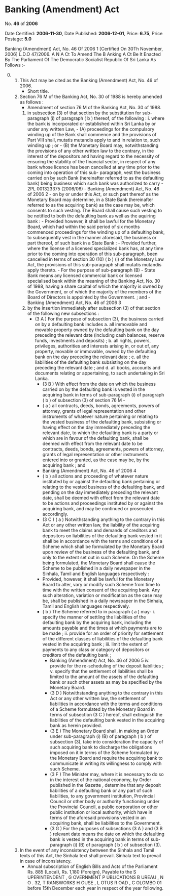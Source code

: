 # Banking (Amendment) Act

No. **46** of **2006**

Date Certified: **2006-11-30**, Date Published: **2006-12-01**, Price: **6.75**, Price Postage: **5.0**

Banking (Amendment) Act, No. 46 Of 2006 1
[Certified On 30Th November, 2006]
L.D.O 47/2006.
A N  A Ct   To   Amend   The  B Anking  A Ct
Be It Enacted By The Parliament Of The Democratic Socialist Republic Of Sri Lanka As Follows :-

0. 
    1. This Act may be cited as the Banking (Amendment) Act, No. 46 of 2006.
        - Short title.
    2. Section 76 M  of the Banking Act, No. 30 of 1988 is hereby amended as follows :
        - Amendment of section 76 M  of the Banking Act, No. 30 of 1988.
        1. in subsection (3) of that section by the substitution for sub-paragraph (i) of paragraph ( b ) thereof, of the following :
            i. where the bank is incorporated or established within Sri Lanka by or under any written Law,
                - (A) proceedings for the compulsory winding up of the Bank shall commence and the provisions of Part VIII shall,  mutatis mutandis  apply to and in relation to, such winding up ; or
                - (B) the  Monetary  Board  may, notwithstanding the provisions of any other written law to the contrary, in the interest of the depositors and having regard to the necessity of ensuring the stability of the financial sector, in respect of any bank whose licence has been cancelled at any time prior to the coming into operation of this sub- paragraph, vest the business carried on by such Bank (hereinafter referred to as the defaulting bank) being business which such bank was authorized to carry
                - 2PL 001323375  (2006/06)
                - Banking (Amendment) Act, No. 46 of 2006 2
                - on by or under this Act, or such part thereof as the Monetary Board may determine, in  a State Bank (hereinafter referred to as the acquiring bank) as the case may be, which consents to such vesting. The Board shall cause such vesting to be notified to both the defaulting bank as well as the aquiring bank :
                - Provided however, it shall be lawful for the Monetary Board, which had within the said period of six months commenced proceedings for the winding up of a defaulting bank, to subsequently vest in the manner aforesaid, the business or part thereof, of such bank in a State Bank :
                - Provided further, where the license of a licensed specialized bank has, at any time prior to the coming into operation of this sub-paragraph, been cancelled in terms of section 30 (10) ( b ) (i) of the Monetary Law Act, the provisions of this sub-paragraph shall mutatis mutandis  apply thereto.
                - For the purpose of sub-paragraph (B)
                - State Bank means any licensed commercial bank or licensed specialised bank within the meaning of the Banking Act, No. 30 of 1988, having a share capital of which the majority is owned by the Government, or of which the majority of the members of the Board of Directors is appointed by the Government. ; and
                - Banking (Amendment) Act, No. 46 of 2006 3
        2. by the insertion immediately after subsection (3) of that section of the following new subsections :
            - (3 A ) For the purpose of subsection (3), the business carried on by a defaulting bank includes
            a. all immovable and movable property owned by the defaulting bank on the day preceding the relevant date (including cash balances, reserve funds, investments and deposits) ;
            b. all rights, powers, privileges, authorities and interests arising in, or out of, any property, movable or immovable, owned by the defaulting bank on the day preceding the relevant date ;
            c. all the liabilities of the defaulting bank subsisting on the day preceding the relevant date ; and
            d. all books, accounts and documents relating or appertaining, to such undertaking in Sri Lanka.
                - (3 B ) With effect from the date on which the business carried on by the defaulting bank is vested in the acquiring bank in terms of sub-paragraph (i) of paragraph ( b ) of subsection (3) of section 76 M -
                - ( a ) all contracts, deeds, bonds, agreements, powers of attorney, grants of legal representation and other instruments of whatever nature pertaining or relating to the vested business of the defaulting bank, subsisting or having effect on the day immediately preceding the relevant date,  to which the defaulting bank is a party or which are in favour of the defaulting bank, shall be deemed with effect from the relevant date to be contracts, deeds, bonds, agreements, powers of attorney, grants of legal representation or other instruments entered into or granted, as the case may be, by the acquiring bank ; and
                - Banking (Amendment) Act, No. 46 of 2006 4
                - ( b ) all actions and proceeding of whatever nature instituted by or against the defaulting bank pertaining or relating to the vested business of the defaulting bank, and pending on the day immediately preceding the relevant date, shall be deemed with effect from the relevant date to be actions and proceedings instituted by or against the acquiring bank, and may be continued or prosecuted accordingly.
                - (3 C ) ( a ) Notwithstanding anything to the contrary in this Act or any other written law, the liability of the acquiring bank to meet the claims and demands of creditors and depositors on liabilities of the defaulting bank vested in it shall be in accordance with the terms and conditions of a Scheme which shall be formulated by the Monetary Board upon review of the business of the defaulting bank, and only to the extent set out in such Scheme. On the Scheme being formulated, the Monetary Board shall cause the Scheme to be published in a daily newspaper in the Sinhala, Tamil and English languages respectively :
                - Provided, however,  it shall be lawful for the Monetary Board to alter, vary or  modify such Scheme from time to time with the written consent of the acquiring bank. Any such alteration, variation or modification as the case may be, shall be published  in a daily newspaper in the Sinhala, Tamil and English languages respectively.
                - ( b ) The Scheme referred to in paragraph ( a ) may-
                i. specify the manner of settling the liabilities of the defaulting bank by the acquiring bank, including the amounts payable and the times at which payments are to be made ;
                ii. provide for an order of priority for settlement of the different classes of liabilities of the defaulting bank vested in the acquiring bank ;
                iii. limit the extent of payments to any class or category of depositors or creditors of the defaulting bank ;
                    - Banking (Amendment) Act, No. 46 of 2006 5
                iv. provide for the re-scheduling of the deposit liabilities ;
                v. specify that the settlement of liabilities shall be limited to the amount of the assets of the defaulting bank or such other assets as may be specified by the Monetary Board.
                    - (3 D ) Notwithstanding anything to the contrary in this Act or any other written law, the settlement of liabilities in accordance with the terms and conditions of a Scheme formulated by the Monetary Board in terms of subsection (3 C ) hereof, shall extinguish the liabilities of the defaulting bank vested in the acquiring bank as herein provided.
                    - (3 E ) The Monetary Board shall, in making an Order under sub-paragraph (i) (B) of paragraph ( b ) of subsection (3), take into consideration the capacity of such acquiring bank to discharge the obligations imposed on it in terms of the Scheme formulated by the Monetary Board and require the acquiring bank to communicate in writing its willingness to comply with such Scheme.
                    - (3 F ) The Minister may, where it is necessary to do so in the interest of the national economy, by Order published in the  Gazette , determine that any deposit liabilities of a defaulting bank or any part of such liabilities, to any government institution, Provincial Council or other body or authority functioning under the Provincial Council, a public corporation or other public institution or local authority, which have in terms of the aforesaid provisions vested in an acquiring bank, shall be liabilities to the Government.
                    - (3 G )  For the purposes of subsections (3 A ) and (3 B ) relevant date means the date on which the defaulting bank is vested in the acquiring bank  in terms of sub-paragraph (i) (B) of paragraph ( b ) of subsection (3).
    3. In the event of any  inconsistency between the Sinhala and Tamil texts of this Act, the Sinhala text shall prevail. Sinhala text to prevail in case of inconsistency.
        - Annual subscription of English Bills and Acts of the Parliament Rs. 885 (Local), Rs. 1,180 (Foreign), Payable to the S UPERINTENDENT , G OVERNMENT   P UBLICATIONS  B UREAU , N O . 32, T RANSWORKS  H OUSE ,  L OTUS   R OAD ,  C OLOMBO  01  before  15th  December  each  year  in  respect of the year following.